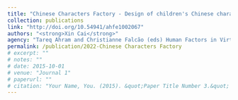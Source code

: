 ```yaml
---
title: "Chinese Characters Factory - Design of children's Chinese character construction enlightenment game based on augmented reality technology"
collection: publications
link: "http://doi.org/10.54941/ahfe1002067"
authors: "<strong>Xin Cai</strong>"
agency: "Tareq Ahram and Christianne Falcão (eds) Human Factors in Virtual Environments and Game Design. AHFE (2022) International Conference. AHFE Open Access, vol 50. AHFE International, USA."
permalink: /publication/2022-Chinese Characters Factory
# excerpt: ""
# notes: ""
# date: 2015-10-01
# venue: "Journal 1"
# paperurl: ""
# citation: "Your Name, You. (2015). &quot;Paper Title Number 3.&quot; <i>Journal 1</i>. 1(3)."
---
```

